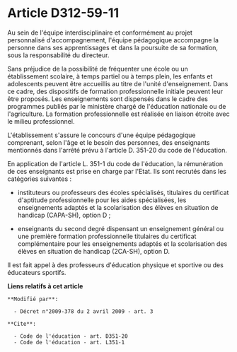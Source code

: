 # Article D312-59-11

Au sein de l'équipe interdisciplinaire et conformément au projet personnalisé d'accompagnement, l'équipe pédagogique
accompagne la personne dans ses apprentissages et dans la poursuite de sa formation, sous la responsabilité du directeur. 

Sans préjudice de la possibilité de fréquenter une école ou un établissement scolaire, à temps partiel ou à temps plein, les
enfants et adolescents peuvent être accueillis au titre de l'unité d'enseignement. Dans ce cadre, des dispositifs de
formation professionnelle initiale peuvent leur être proposés. Les enseignements sont dispensés dans le cadre des programmes
publiés par le ministère chargé de l'éducation nationale ou de l'agriculture. La formation professionnelle est réalisée en
liaison étroite avec le milieu professionnel.

L'établissement s'assure le concours d'une équipe pédagogique comprenant, selon l'âge et le besoin des personnes, des
enseignants mentionnés dans l'arrêté prévu à l'article D. 351-20 du code de l'éducation. 

En application de l'article L. 351-1 du code de l'éducation, la rémunération de ces enseignants est prise en charge par
l'Etat. Ils sont recrutés dans les catégories suivantes :

- instituteurs ou professeurs des écoles spécialisés, titulaires du certificat d'aptitude professionnelle pour les aides
spécialisées, les enseignements adaptés et la scolarisation des élèves en situation de handicap (CAPA-SH), option D ;

- enseignants du second degré dispensant un enseignement général ou une première formation professionnelle titulaires du
certificat complémentaire pour les enseignements adaptés et la scolarisation des élèves en situation de handicap (2CA-SH),
option D. 

Il est fait appel à des professeurs d'éducation physique et sportive ou des éducateurs sportifs.

**Liens relatifs à cet article**

	**Modifié par**:

	  - Décret n°2009-378 du 2 avril 2009 - art. 3

	**Cite**:

	  - Code de l'éducation - art. D351-20
	  - Code de l'éducation - art. L351-1
